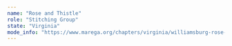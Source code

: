 ```yaml
---
name: "Rose and Thistle"
role: "Stitching Group"
state: "Virginia"
mode_info: "https://www.marega.org/chapters/virginia/williamsburg-rose-and-thistle"
---
```

